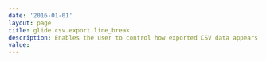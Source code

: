 ```yaml
---
date: '2016-01-01'
layout: page
title: glide.csv.export.line_break
description: Enables the user to control how exported CSV data appears in Notepad. Valid values are LF for a line feed between records and CRLF for a carriage return followed by a line feed. 
value:  
---
```

